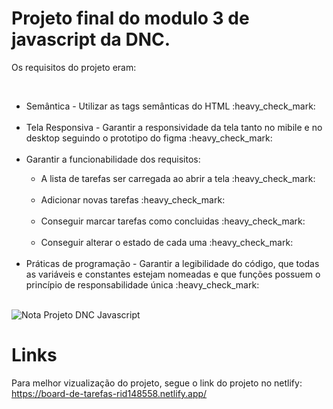 <h1>Projeto final do modulo 3 de javascript da DNC.</h1>
<p>Os requisitos do projeto eram: </p><br>
  <ul>
    <li>Semântica - Utilizar as tags semânticas do HTML :heavy_check_mark: </li><br>
    <li>Tela Responsiva - Garantir a responsividade da tela tanto no mibile e no desktop seguindo o prototipo do figma :heavy_check_mark: </li><br>
    <li>Garantir a funcionabilidade dos requisitos: <br></li>
                                            <ul>
                                              <li>A lista de tarefas ser carregada ao abrir a tela :heavy_check_mark: </li><br>
                                              <li>Adicionar novas tarefas :heavy_check_mark: </li><br>
                                              <li>Conseguir marcar tarefas como concluidas :heavy_check_mark: </li><br>
                                              <li>Conseguir alterar o estado de cada uma :heavy_check_mark: </li><br>
                                            </ul>                                 
  <li>Práticas de programação - Garantir a legibilidade do código, que todas as variáveis e constantes estejam nomeadas e que funções possuem o princípio de responsabilidade única :heavy_check_mark: </li><br>
  </ul>

![Nota Projeto DNC Javascript](https://github.com/user-attachments/assets/8bee1f89-e8a8-45b9-b1f9-d7128e21f205)

<h1>Links</h1>

Para melhor vizualização do projeto, segue o link do projeto no netlify: https://board-de-tarefas-rid148558.netlify.app/
